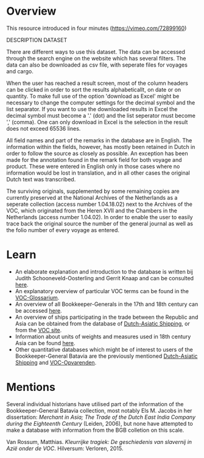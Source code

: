 # Overview
This resource introduced in four minutes (https://vimeo.com/72899160)

DESCRIPTION DATASET

There are different ways to use this dataset. The data can be accessed through the search engine on the website which has several filters. The data can also be downloaded as csv file, with seperate files for voyages and cargo.

When the user has reached a result screen, most of the column headers can be clicked in order to sort the results alphabeticallt, on date or on quantity. To make full use of the option 'download as Excel' might be necessary to change the computer settings for the decimal symbol and the list separator. If you want to use the downloaded results in Excel the decimal symbol must become a '.' (dot) and the list seperator must become ',' (comma). One can only download in Excel is the selection in the result does not exceed 65536 lines.

All field names and part of the remarks in the database are in English. The information within the fields, however, has mostly been retained in Dutch in order to follow the source as closely as possible. An exception has been made for the annotation found in the remark field for both voyage and product. These were entered in English only in those cases where no information would be lost in translation, and in all other cases the original Dutch text was transcribed. 

The surviving originals, supplemented by some remaining copies are currently preserved at the National Archives of the Netherlands as a seperate collection (access number 1.04.18.02) next to the Archives of the VOC, which originated from the Heren XVII and the Chambers in the Netherlands (access number 1.04.02). In order to enable the user to easily trace back the original source the number of the general journal as well as the folio number of every voyage as entered. 

# Learn
- An elaborate explanation and introduction to the database is written bij Judith Schooneveld-Oosterling and Gerrit Knaap and can be consulted [here](https://bgb.huygens.knaw.nl/?page_id=8).
- An explanatory overview of particular VOC terms can be found in the [VOC-Glossarium](https://resources.huygens.knaw.nl/vocglossarium).
- An overview of all Bookkeeper-Generals in the 17th and 18th century can be accessed [here](http://bgb.huygens.knaw.nl/wp-content/uploads/2016/03/Overview-of-Bookkeepers-General.docx).
- An overview of ships participating in the trade between the Republic and Asia can be obtained from the database of [Dutch-Asiatic Shipping](https://resources.huygens.knaw.nl/das), or from the [VOC site](https://www.vocsite.nl/schepen/vergaan.php).
- Information about units of weights and measures used in 18th century Asia can be found [here](http://www.biodiversitylibrary.org/item/127789#page/443/mode/1up).
- Other quantitative databases which might be of interest to users of the Bookkeeper-General Batavia are the previously mentioned [Dutch-Asiatic Shipping](https://resources.huygens.knaw.nl/das) and [VOC-Opvarenden](http://vocopvarenden.nationaalarchief.nl/.).

# Mentions
Several individual historians have utilised part of the information of the Bookkeeper-General Batavia collection, most notably Els M. Jacobs in her dissertation: *Merchant in Asia; The Trade of the Dutch East India Company during the Eighteenth Century* (Leiden, 2006), but none have attempted to make a database with information from the BGB colletion on this scale. 

Van Rossum, Matthias. *Kleurrijke tragiek: De geschiedenis van slavernij in Azië onder de VOC*. Hilversum: Verloren, 2015.